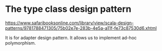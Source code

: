 # The type class design pattern

https://www.safaribooksonline.com/library/view/scala-design-patterns/9781788471305/75b02e7e-283b-4e5a-a11f-fe73c87530d6.xhtml

It is for adapter design pattern.
It allows us to implement ad-hoc polymorphism.
